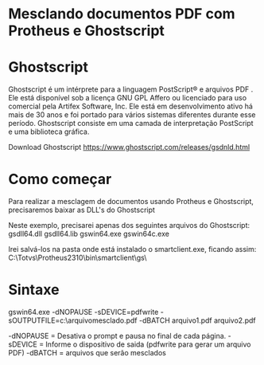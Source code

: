 # Mesclando documentos PDF com Protheus e Ghostscript

# Ghostscript 

Ghostscript é um intérprete para a linguagem PostScript®  e arquivos PDF . Ele está disponível sob a licença GNU GPL Affero ou  licenciado para uso comercial pela Artifex Software, Inc. Ele está em desenvolvimento ativo há mais de 30 anos e foi portado para vários sistemas diferentes durante esse período. Ghostscript consiste em uma camada de interpretação PostScript e uma biblioteca gráfica.

Download Ghostscript https://www.ghostscript.com/releases/gsdnld.html

# Como começar
Para realizar a mesclagem de documentos usando Protheus e Ghostscript, precisaremos baixar as DLL's do Ghostscript

Neste exemplo, precisarei apenas dos seguintes arquivos do Ghostscript:
gsdll64.dll
gsdll64.lib
gswin64.exe
gswin64c.exe

Irei salvá-los na pasta onde está instalado o smartclient.exe, ficando assim: C:\Totvs\Protheus2310\bin\smartclient\gs\

# Sintaxe

gswin64.exe -dNOPAUSE -sDEVICE=pdfwrite -sOUTPUTFILE=c:\arquivomesclado.pdf -dBATCH arquivo1.pdf arquivo2.pdf

-dNOPAUSE = Desativa o prompt e pausa no final de cada página.
-sDEVICE = Informe o dispositivo de saida (pdfwrite para gerar um arquivo PDF)
-dBATCH = arquivos que serão mesclados









